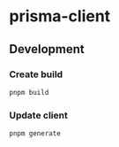 # prisma-client

## Development

### Create build

```bash
pnpm build
```

### Update client

```bash
pnpm generate
```


